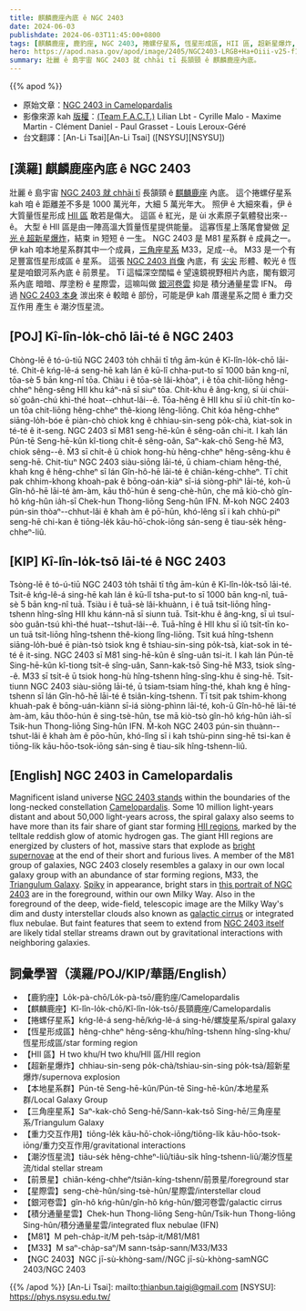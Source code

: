 ```yaml
---
title: 麒麟鹿座內底 ê NGC 2403
date: 2024-06-03
publishdate: 2024-06-03T11:45:00+0800
tags: [麒麟鹿座, 鹿豹座, NGC 2403, 捲螺仔星系, 恆星形成區, HII 區, 超新星爆炸, 本地星系群, M81, 星系群, 三角座星系, M33, 重力交互作用, 潮汐恆星流, 前景星, 銀河系, 銀河捲雲, 積分通量星雲, IFN, 星際雲]
hero: https://apod.nasa.gov/apod/image/2405/NGC2403-LRGB+Ha+Oiii-v25-f1024.jpg
summary: 壯麗 ê 島宇宙 NGC 2403 就 chhāi tī 長頷頸 ê 麒麟鹿座內底。
---
```


{{% apod %}}

- 原始文章：[NGC 2403 in Camelopardalis](https://apod.nasa.gov/apod/ap240603.html)
- 影像來源 kah [版權][copyright]：[(Team F.A.C.T.)](https://www.astrobin.com/users/fact/) Lilian Lbt - Cyrille Malo - Maxime Martin - Clément Daniel - Paul Grasset - Louis Leroux-Géré
- 台文翻譯：[An-Li Tsai][An-Li Tsai] ([NSYSU][NSYSU])

## [漢羅] 麒麟鹿座內底 ê NGC 2403
壯麗 ê 島宇宙 [NGC 2403 就 chhāi tī][NGC 2403 stands] 長頷頸 ê [麒麟鹿座][Camelopardalis] 內底。
這个捲螺仔星系 kah 咱 ê 距離差不多是 1000 萬光年，大細 5 萬光年大。
照伊 ê 大細來看，伊 ê 大質量恆星形成 [HII 區][HII regions] 敢若是傷大。
這區 ê 紅光，是 ùi 水素原子氣體發出來--ê。
大型 ê HII 區是由一陣高溫大質量恆星提供能量。
這寡恆星上落尾會變做 [足光 ê 超新星爆炸][bright supernovae]，結束 in 短短 ê 一生。
NGC 2403 是 M81 星系群 ê 成員之一。
伊 kah 咱本地星系群其中一个成員，[三角座星系][Triangulum Galaxy] M33，足成--ê。
M33 是一个有足豐富恆星形成區 ê 星系。
這張 [NGC 2403 肖像][this portrait of NGC 2403] 內底，有 [尖尖][Spiky] 形體、較光 ê 恆星是咱銀河系內底 ê 前景星。
Tī 這幅深空闊幅 ê 望遠鏡視野相片內底，閣有銀河系內底 暗暗、厚塗粉 ê 星際雲，這嘛叫做 [銀河卷雲][galactic cirrus] 抑是 積分通量星雲 IFN。
毋過 [NGC 2403 本身][NGC 2403 itself] 湠出來 ê 較暗 ê 部份，可能是伊 kah 厝邊星系之間 ê 重力交互作用 產生 ê 潮汐恆星流。

## [POJ] Kî-lîn-lo̍k-chō lāi-té ê NGC 2403
Chòng-lē ê tó-ú-tiū NGC 2403 to̍h chhāi tī tn̂g ām-kún ê Kî-lîn-lo̍k-chō lāi-té.
Chit-ê kńg-lê-á seng-hē kah lán ê kū-lî chha-put-to sī 1000 bān kng-nî, tōa-sè 5 bān kng-nî tōa.
Chiàu i ê tōa-sè lâi-khòaⁿ, i ê tōa chit-liōng hêng-chheⁿ hêng-sêng HII khu káⁿ-nā sī siuⁿ tōa.
Chit-khu ê âng-kng, sī ùi chúi-sò͘ goân-chú khì-thé hoat--chhut-lâi--ê.
Tōa-hêng ê HII khu sī iû chi̍t-tīn ko-un tōa chit-liōng hêng-chheⁿ thê-kiong lêng-liōng.
Chit kóa hêng-chheⁿ siāng-lo̍h-bóe ē piàn-chò chiok kng ê chhiau-sin-seng po̍k-chà, kiat-sok in té-té ê it-seng.
NGC 2403 sī M81 seng-hē-kûn ê sêng-oân chi-it.
I kah lán Pún-tē Seng-hē-kûn kî-tiong chi̍t-ê sêng-oân, Saⁿ-kak-chō Seng-hē M̀3, chiok sêng--ê.
M̀3 sī chi̍t-ê ū chiok hong-hù hêng-chheⁿ hêng-sêng-khu ê seng-hē.
Chit-tiuⁿ NGC 2403 siàu-siōng lāi-té, ū chiam-chiam hêng-thé, khah kng ê hêng-chheⁿ sī lán Gîn-hô-hē lāi-té ê chiân-kéng-chheⁿ.
Tī chit pak chhim-khong khoah-pak ê bōng-oán-kiàⁿ sī-iá siòng-phìⁿ lāi-té, koh-ū Gîn-hô-hē lāi-té àm-àm, kāu thô͘-hún ê seng-chè-hûn, che mā kiò-chò gîn-hô kńg-hûn ia̍h-sī Chek-hun Thong-liōng Seng-hûn IFN.
M̄-koh NGC 2403 pún-sin thòaⁿ--chhut-lâi ê khah àm ê pō͘-hūn, khó-lêng sī i kah chhù-piⁿ seng-hē chi-kan ê tiōng-le̍k kāu-hō͘-chok-iōng sán-seng ê tiau-se̍k hêng-chheⁿ-liû.

## [KIP] Kî-lîn-lo̍k-tsō lāi-té ê NGC 2403
Tsòng-lē ê tó-ú-tiū NGC 2403 to̍h tshāi tī tn̂g ām-kún ê Kî-lîn-lo̍k-tsō lāi-té.
Tsit-ê kńg-lê-á sing-hē kah lán ê kū-lî tsha-put-to sī 1000 bān kng-nî, tuā-sè 5 bān kng-nî tuā.
Tsiàu i ê tuā-sè lâi-khuànn, i ê tuā tsit-liōng hîng-tshenn hîng-sîng HII khu kánn-nā sī siunn tuā.
Tsit-khu ê âng-kng, sī uì tsuí-sòo guân-tsú khì-thé huat--tshut-lâi--ê.
Tuā-hîng ê HII khu sī iû tsi̍t-tīn ko-un tuā tsit-liōng hîng-tshenn thê-kiong lîng-liōng.
Tsit kuá hîng-tshenn siāng-lo̍h-bué ē piàn-tsò tsiok kng ê tshiau-sin-sing po̍k-tsà, kiat-sok in té-té ê it-sing.
NGC 2403 sī M81 sing-hē-kûn ê sîng-uân tsi-it.
I kah lán Pún-tē Sing-hē-kûn kî-tiong tsi̍t-ê sîng-uân, Sann-kak-tsō Sing-hē M33, tsiok sîng--ê.
M33 sī tsi̍t-ê ū tsiok hong-hù hîng-tshenn hîng-sîng-khu ê sing-hē.
Tsit-tiunn NGC 2403 siàu-siōng lāi-té, ū tsiam-tsiam hîng-thé, khah kng ê hîng-tshenn sī lán Gîn-hô-hē lāi-té ê tsiân-kíng-tshenn.
Tī tsit pak tshim-khong khuah-pak ê bōng-uán-kiànn sī-iá siòng-phìnn lāi-té, koh-ū Gîn-hô-hē lāi-té àm-àm, kāu thôo-hún ê sing-tsè-hûn, tse mā kiò-tsò gîn-hô kńg-hûn ia̍h-sī Tsik-hun Thong-liōng Sing-hûn IFN.
M̄-koh NGC 2403 pún-sin thuànn--tshut-lâi ê khah àm ê pōo-hūn, khó-lîng sī i kah tshù-pinn sing-hē tsi-kan ê tiōng-li̍k kāu-hōo-tsok-iōng sán-sing ê tiau-si̍k hîng-tshenn-liû.

## [English] NGC 2403 in Camelopardalis
Magnificent island universe [NGC 2403 stands][NGC 2403 stands] within the boundaries of the long-necked constellation [Camelopardalis][Camelopardalis].
Some 10 million light-years distant and about 50,000 light-years across, the spiral galaxy also seems to have more than its fair share of giant star forming [HII regions][HII regions], marked by the telltale reddish glow of atomic hydrogen gas.
The giant HII regions are energized by clusters of hot, massive stars that explode as [bright supernovae][bright supernovae] at the end of their short and furious lives.
A member of the M81 group of galaxies, NGC 2403 closely resembles a galaxy in our own local galaxy group with an abundance of star forming regions, M33, the [Triangulum Galaxy][Triangulum Galaxy].
[Spiky][Spiky] in appearance, bright stars in [this portrait of NGC 2403][this portrait of NGC 2403] are in the foreground, within our own Milky Way.
Also in the foreground of the deep, wide-field, telescopic image are the Milky Way's dim and dusty interstellar clouds also known as [galactic cirrus][galactic cirrus] or integrated flux nebulae.
But faint features that seem to extend from [NGC 2403 itself][NGC 2403 itself] are likely tidal stellar streams drawn out by gravitational interactions with neighboring galaxies.

## 詞彙學習（漢羅/POJ/KIP/華語/English）
- 【鹿豹座】Lo̍k-pà-chō/Lo̍k-pà-tsō/鹿豹座/Camelopardalis
- 【麒麟鹿座】Kî-lîn-lo̍k-chō/Kî-lîn-lo̍k-tsō/長頸鹿座/Camelopardalis
- 【捲螺仔星系】kńg-lê-á seng-hē/kńg-lê-á sing-hē/螺旋星系/spiral galaxy
- 【恆星形成區】hêng-chheⁿ hêng-sêng-khu/hîng-tshenn hîng-sîng-khu/恆星形成區/star forming region
- 【HII 區】H two khu/H two khu/HII 區/HII region
- 【超新星爆炸】chhiau-sin-seng po̍k-chà/tshiau-sin-sing po̍k-tsà/超新星爆炸/supernova explosion
- 【本地星系群】Pún-tē Seng-hē-kûn/Pún-tē Sing-hē-kûn/本地星系群/Local Galaxy Group
- 【三角座星系】Saⁿ-kak-chō Seng-hē/Sann-kak-tsō Sing-hē/三角座星系/Triangulum Galaxy
- 【重力交互作用】tiōng-le̍k kāu-hō͘-chok-iōng/tiōng-li̍k kāu-hōo-tsok-iōng/重力交互作用/gravitational interactions
- 【潮汐恆星流】tiâu-se̍k hêng-chheⁿ-liû/tiâu-si̍k hîng-tshenn-liû/潮汐恆星流/tidal stellar stream
- 【前景星】chiân-kéng-chheⁿ/tsiân-kíng-tshenn/前景星/foreground star
- 【星際雲】seng-chè-hûn/sing-tsè-hûn/星際雲/interstellar cloud
- 【銀河卷雲】gîn-hô kńg-hûn/gîn-hô kńg-hûn/銀河卷雲/galactic cirrus
- 【積分通量星雲】Chek-hun Thong-liōng Seng-hûn/Tsik-hun Thong-liōng Sing-hûn/積分通量星雲/integrated flux nebulae (IFN)
- 【M81】M peh-cha̍p-it/M peh-tsa̍p-it/M81/M81
- 【M33】M saⁿ-cha̍p-saⁿ/M sann-tsa̍p-sann/M33/M33
- 【NGC 2403】NGC jī-sù-khòng-sam//NGC jī-sù-khòng-samNGC 2403/NGC 2403

{{% /apod %}}
[An-Li Tsai]: mailto:thianbun.taigi@gmail.com
[NSYSU]: https://phys.nsysu.edu.tw/

[copyright]: https://apod.nasa.gov/apod/fap/lib/about_apod.html#srapply
[License3]: https://creativecommons.org/licenses/by/3.0/
[License2]:https://creativecommons.org/licenses/by-nc-nd/2.0/

[NGC 2403 stands]:http://messier.seds.org/xtra/ngc/n2403.html
[Camelopardalis]:http://en.wikipedia.org/wiki/Camelopardalis
[HII regions]:http://en.wikipedia.org/wiki/H_II_region
[bright supernovae]:https://hubblesite.org/contents/news-releases/2004/news-2004-23.html
[Triangulum Galaxy]:https://apod.nasa.gov/apod/ap131226.html
[Spiky]:https://apod.nasa.gov/apod/ap121013.html
[this portrait of NGC 2403]:http://www.astrobin.com/2ve5vn/
[galactic cirrus]:https://apod.nasa.gov/apod/ap230721.html
[NGC 2403 itself]:https://arxiv.org/abs/2301.13526
